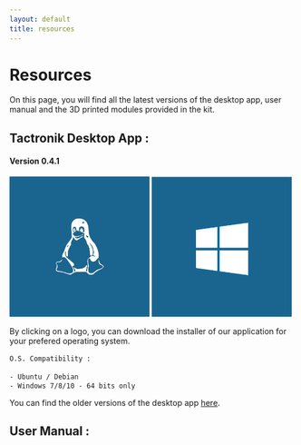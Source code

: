 ```yaml
---
layout: default
title: resources
---
```


# Resources

On this page, you will find all the latest versions of the desktop app, user manual and the 3D printed modules provided in the kit.

## Tactronik Desktop App :

#### Version 0.4.1

[<img src="/assets/images/logo_linux.png" style="width:49%"/>](https://github.com/ActronikaSAS/tactronik-demo-kit/releases/download/v0.4.1/desktop-demo-kit_0.4.1_amd64.deb)
[<img src="/assets/images/logo_w10.png" style="width:49%"/>](https://github.com/ActronikaSAS/tactronik-demo-kit/releases/download/v0.4.1/Tactronik.demo.kit.Setup.0.4.1.exe)

By clicking on a logo, you can download the installer of our application for your prefered operating system.

    O.S. Compatibility : 
    
    - Ubuntu / Debian
    - Windows 7/8/10 - 64 bits only

You can find the older versions of the desktop app [here](/archives.html).

## User Manual :


